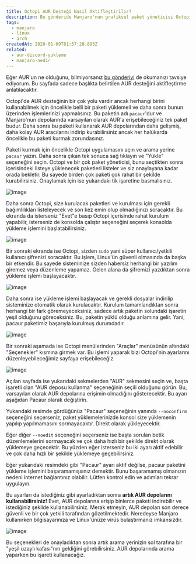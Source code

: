 ```yaml
---
title: Octopi AUR Desteği Nasıl Aktifleştirilir?
description: Bu gönderide Manjaro'nun grafiksel paket yöneticisi Octopi'de nasıl AUR (Arch User Repository) aktif edileceğini anlatacağım. Bu sayede aklınıza gelebilecek her türlü uygulamayı yükleyebileceksiniz!
tags:
  - manjaro
  - linux
  - arch
createdAt: 2020-01-09T01:57:28.803Z
related:
  - aur-discord-yukleme
  - manjaro-nedir
---
```


Eğer AUR'un ne olduğunu, bilmiyorsanız [bu gönderiyi](/blog/gonderi/manjaro-nedir) de okumanızı tavsiye ediyorum. Bu sayfada sadece başlıkta belirtilen AUR desteğini aktifleştirme anlatılacaktır.

Octopi'de AUR desteğinin bir çok yolu vardır ancak herhangi birini kullanabilmek için öncelikle belli bir paketi yüklemeli ve daha sonra bunun üzerinden işlemlerinizi yapmalısınız. Bu paketin adı `pacaur`'dur ve Manjaro'nun depolarında varsayılan olarak AUR'a erişebileceğiniz tek paket budur. Daha sonra bu paketi kullanarak AUR depolarından daha gelişmiş, daha kolay AUR aracılarını indirip kurabilirsiniz ancak her halükarda öncelikle bu paketi kurmak zorundasınız.

Paketi kurmak için öncelikle Octopi uygulamasını açın ve arama yerine `pacaur` yazın. Daha sonra çıkan tek sonuca sağ tıklayın ve "Yükle" seçeneğini seçin. Octopi ve bir çok paket yöneticisi, bunu seçtikten sonra içerisindeki listeye yüklenecek paketleri listeler ve siz onaylayana kadar orada bekletir. Bu sayede birden çok paketi çok rahat bir şekilde kurabilirsiniz. Onaylamak için ise yukarıdaki tik işaretine basmalısınız.

<p class="text-center">
  <img src="https://the-person-under-this-message.is-inside.me/UOlnSKJl.png" alt="image" />
</p>

Daha sonra Octopi, size kurulacak paketleri ve kurulması için gerekli bağımlılıkları listeleyecek ve son kez emin olup olmadığınızı soracaktır. Bu ekranda da isterseniz "Evet"e basıp Octopi içerisinde rahat kurulum yapabilir, isterseniz de konsolda çalıştır seçeneğini seçerek konsolda yükleme işlemini başlatabilirsiniz.

<p class="text-center">
  <img src="https://the-person-under-this-message.is-inside.me/lqKecOoT.png" alt="image" />
</p>

Bir sonraki ekranda ise Octopi, sizden `sudo` yani süper kullanıcı/yetkili kullanıcı şifrenizi soracaktır. Bu işlem, Linux'ün güvenli olmasında da başka bir etkendir. Bu sayede sisteminize sizden habersiz herhangi bir yazılım giremez veya düzenleme yapamaz. Gelen alana da şifremizi yazdıktan sonra yükleme işlemi başlayacaktır.

<p class="text-center">
  <img src="https://the-person-under-this-message.is-inside.me/rE5WuYDa.png" alt="image" />
</p>

Daha sonra ise yükleme işlemi başlayacak ve gerekli dosyalar indirilip sisteminize otomatik olarak kurulacaktır. Kurulum tamamlandıktan sonra herhangi bir fark göremeyeceksiniz, sadece artık paketin solundaki işaretin yeşil olduğunu göreceksiniz. Bu, paketin yüklü olduğu anlamına gelir. Yani, pacaur paketimiz başarıyla kurulmuş durumdadır.

<p class="text-center">
  <img src="https://the-person-under-this-message.is-inside.me/QJ7ZXgX8.png" alt="image" />
</p>

Bir sonraki aşamada ise Octopi menülerinden "Araçlar" menüsünün altındaki "Seçenekler" kısmına girmek var. Bu işlemi yaparak bizi Octopi'nin ayarlarını düzenleyebileceğimiz sayfaya erişebileceğiz.

<p class="text-center">
  <img src="https://the-person-under-this-message.is-inside.me/O88b5JRC.png" alt="image" />
</p>

Açılan sayfada ise yukarıdaki sekmelerden "AUR" sekmesini seçin ve, başta işaretli olan "AUR deposu kullanma" seçeneğinin seçili olduğunu görün. Bu, varsayılan olarak AUR depolarına erişimin olmadığını gösterecektir. Bu ayarı aşağıdan Pacaur olarak değiştirin.

Yukarıdaki resimde gördüğünüz "Pacaur" seçeneğinin yanında `--noconfirm` seçeneğini seçerseniz, paket yüklemelerinizde konsol size yüklemenin yapılıp yapılmamasını sormayacaktır. Direkt olarak yükleyecektir.

Eğer diğer `--noedit` seçeneğini seçerseniz ise başta sorulan betik düzenlemelerini sormayacak ve çok daha hızlı bir şekilde direkt olarak yüklemeye geçecektir.
Bu yüzden eğer isterseniz bu iki ayarı aktif edebilir ve çok daha hızlı bir şekilde yüklemeye geçebilirsiniz.

Eğer yukarıdaki resimdeki gibi "Pacaur" ayarı aktif değilse, pacaur paketini yükleme işlemini başaramamışsınız demektir. Bunu başaramamış olmanızın nedeni internet bağlantınız olabilir. Lütfen kontrol edin ve adımları tekrar uygulayın.

Bu ayarları da istediğiniz gibi ayarladıktan sonra **artık AUR depolarını kullanabilirsiniz!** Evet, AUR depolarına erişip binlerce paketi indirebilir ve istediğiniz şekilde kullanabilirsiniz. Merak etmeyin, AUR depoları son derece güvenli ve bir çok yetkili tarafından gözetilmektedir. Neredeyse Manjaro kullanırken bilgisayarınıza ve Linux'ünüze virüs bulaştırmanız imkansızdır.

<p class="text-center">
  <img src="https://the-person-under-this-message.is-inside.me/ukKDPjn7.png" alt="image" />
</p>

Bu seçenekleri de onayladıktan sonra artık arama yerinizin sol tarafına bir "yeşil uzaylı kafası"nın geldiğini görebilirsiniz. AUR depolarında arama yaparken bu işareti kullanacağız.
